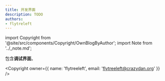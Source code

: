 ```yaml
---
title: 开发界面
description: TODO
authors:
- flytreleft
---
```


import Copyright from '@site/src/components/Copyright/OwnBlogByAuthor';
import Note from '../_note.md';

<Note />



包含**调试界面**。




<Copyright
  owner={{
    name: 'flytreeleft', email: 'flytreeleft@crazydan.org'
  }}
/>
